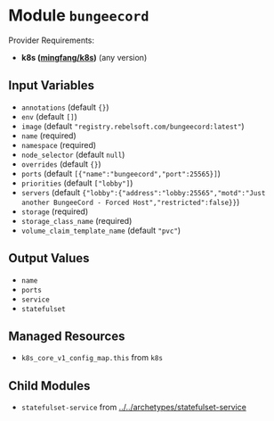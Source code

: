 
# Module `bungeecord`

Provider Requirements:
* **k8s ([mingfang/k8s](https://registry.terraform.io/providers/mingfang/k8s/latest))** (any version)

## Input Variables
* `annotations` (default `{}`)
* `env` (default `[]`)
* `image` (default `"registry.rebelsoft.com/bungeecord:latest"`)
* `name` (required)
* `namespace` (required)
* `node_selector` (default `null`)
* `overrides` (default `{}`)
* `ports` (default `[{"name":"bungeecord","port":25565}]`)
* `priorities` (default `["lobby"]`)
* `servers` (default `{"lobby":{"address":"lobby:25565","motd":"Just another BungeeCord - Forced Host","restricted":false}}`)
* `storage` (required)
* `storage_class_name` (required)
* `volume_claim_template_name` (default `"pvc"`)

## Output Values
* `name`
* `ports`
* `service`
* `statefulset`

## Managed Resources
* `k8s_core_v1_config_map.this` from `k8s`

## Child Modules
* `statefulset-service` from [../../archetypes/statefulset-service](../../archetypes/statefulset-service)

